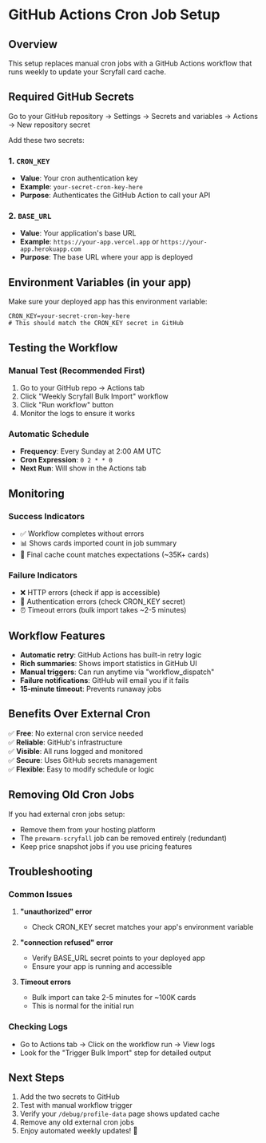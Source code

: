 # GitHub Actions Cron Job Setup

## Overview
This setup replaces manual cron jobs with a GitHub Actions workflow that runs weekly to update your Scryfall card cache.

## Required GitHub Secrets

Go to your GitHub repository → Settings → Secrets and variables → Actions → New repository secret

Add these two secrets:

### 1. `CRON_KEY`
- **Value**: Your cron authentication key
- **Example**: `your-secret-cron-key-here`
- **Purpose**: Authenticates the GitHub Action to call your API

### 2. `BASE_URL` 
- **Value**: Your application's base URL
- **Example**: `https://your-app.vercel.app` or `https://your-app.herokuapp.com`
- **Purpose**: The base URL where your app is deployed

## Environment Variables (in your app)

Make sure your deployed app has this environment variable:

```env
CRON_KEY=your-secret-cron-key-here
# This should match the CRON_KEY secret in GitHub
```

## Testing the Workflow

### Manual Test (Recommended First)
1. Go to your GitHub repo → Actions tab
2. Click "Weekly Scryfall Bulk Import" workflow
3. Click "Run workflow" button
4. Monitor the logs to ensure it works

### Automatic Schedule
- **Frequency**: Every Sunday at 2:00 AM UTC
- **Cron Expression**: `0 2 * * 0`
- **Next Run**: Will show in the Actions tab

## Monitoring

### Success Indicators
- ✅ Workflow completes without errors
- 📊 Shows cards imported count in job summary
- 💾 Final cache count matches expectations (~35K+ cards)

### Failure Indicators  
- ❌ HTTP errors (check if app is accessible)
- 🔑 Authentication errors (check CRON_KEY secret)
- ⏰ Timeout errors (bulk import takes ~2-5 minutes)

## Workflow Features

- **Automatic retry**: GitHub Actions has built-in retry logic
- **Rich summaries**: Shows import statistics in GitHub UI
- **Manual triggers**: Can run anytime via "workflow_dispatch"
- **Failure notifications**: GitHub will email you if it fails
- **15-minute timeout**: Prevents runaway jobs

## Benefits Over External Cron

✅ **Free**: No external cron service needed  
✅ **Reliable**: GitHub's infrastructure  
✅ **Visible**: All runs logged and monitored  
✅ **Secure**: Uses GitHub secrets management  
✅ **Flexible**: Easy to modify schedule or logic  

## Removing Old Cron Jobs

If you had external cron jobs setup:
- Remove them from your hosting platform
- The `prewarm-scryfall` job can be removed entirely (redundant)
- Keep price snapshot jobs if you use pricing features

## Troubleshooting

### Common Issues

1. **"unauthorized" error**
   - Check CRON_KEY secret matches your app's environment variable
   
2. **"connection refused" error**  
   - Verify BASE_URL secret points to your deployed app
   - Ensure your app is running and accessible

3. **Timeout errors**
   - Bulk import can take 2-5 minutes for ~100K cards
   - This is normal for the initial run

### Checking Logs
- Go to Actions tab → Click on the workflow run → View logs
- Look for the "Trigger Bulk Import" step for detailed output

## Next Steps

1. Add the two secrets to GitHub
2. Test with manual workflow trigger
3. Verify your `/debug/profile-data` page shows updated cache
4. Remove any old external cron jobs
5. Enjoy automated weekly updates! 🎉